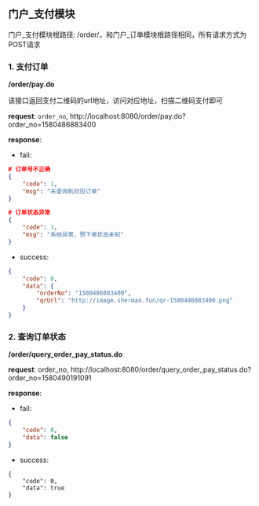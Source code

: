 ## 门户_支付模块

门户_支付模块根路径: /order/，和门户_订单模块根路径相同，所有请求方式为POST请求

### 1. 支付订单
**/order/pay.do**

该接口返回支付二维码的url地址，访问对应地址，扫描二维码支付即可

**request**: `order_no`, http://localhost:8080/order/pay.do?order_no=1580486883400

**response**:
- fail:
```json
# 订单号不正确
{
    "code": 1,
    "msg": "未查询到对应订单"
}

# 订单状态异常
{
    "code": 1,
    "msg": "系统异常，预下单状态未知"
}
```
- success:
```json
{
    "code": 0,
    "data": {
        "orderNo": "1580486883400",
        "qrUrl": "http://image.sherman.fun/qr-1580486883400.png"
    }
}
```

### 2. 查询订单状态
**/order/query_order_pay_status.do**

**request**: order_no, http://localhost:8080/order/query_order_pay_status.do?order_no=1580490191091

**response**:
- fail:
```json
{
    "code": 0,
    "data": false
}
```

- success:
```
{
    "code": 0,
    "data": true
}
```